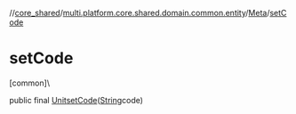 //[core_shared](../../../index.md)/[multi.platform.core.shared.domain.common.entity](../index.md)/[Meta](index.md)/[setCode](set-code.md)

# setCode

[common]\

public final [Unit](https://kotlinlang.org/api/latest/jvm/stdlib/kotlin/-unit/index.html)[setCode](set-code.md)([String](https://developer.android.com/reference/kotlin/java/lang/String.html)code)
